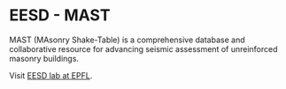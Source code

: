 # EESD - MAST

MAST (MAsonry Shake-Table) is a comprehensive database and collaborative resource for advancing seismic assessment of unreinforced masonry buildings.

Visit [EESD lab at EPFL](https://www.epfl.ch/labs/eesd/).
